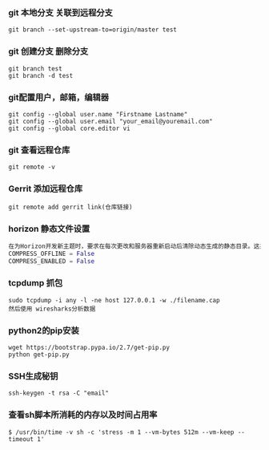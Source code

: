 ### git 本地分支 关联到远程分支

```shell
git branch --set-upstream-to=origin/master test
```

### git 创建分支 删除分支

```shell
git branch test  
git branch -d test
```

### git配置用户，邮箱，编辑器

```shell
git config --global user.name "Firstname Lastname"
git config --global user.email "your_email@youremail.com"
git config --global core.editor vi 
```

### git 查看远程仓库

~~~shell
git remote -v
~~~

### Gerrit 添加远程仓库

~~~shell
git remote add gerrit link(仓库链接)
~~~

### horizon 静态文件设置

````python
在为Horizon开发新主题时，要求在每次更改和服务器重新启动后清除动态生成的静态目录。这并不总是理想的。如果您希望进行开发而不必每次都重新启动服务器，则建议您将开发环境配置为不在离线模式下运行。只需在local_settings.py中验证以下设置：
COMPRESS_OFFLINE = False
COMPRESS_ENABLED = False
````

### tcpdump 抓包

```shell
sudo tcpdump -i any -l -ne host 127.0.0.1 -w ./filename.cap 
然后使用 wiresharks分析数据
```

### python2的pip安装

```shell
wget https://bootstrap.pypa.io/2.7/get-pip.py
python get-pip.py
```

### SSH生成秘钥

```shell
ssh-keygen -t rsa -C "email"
```

### 查看sh脚本所消耗的内存以及时间占用率

```shell
$ /usr/bin/time -v sh -c 'stress -m 1 --vm-bytes 512m --vm-keep --timeout 1'
```
